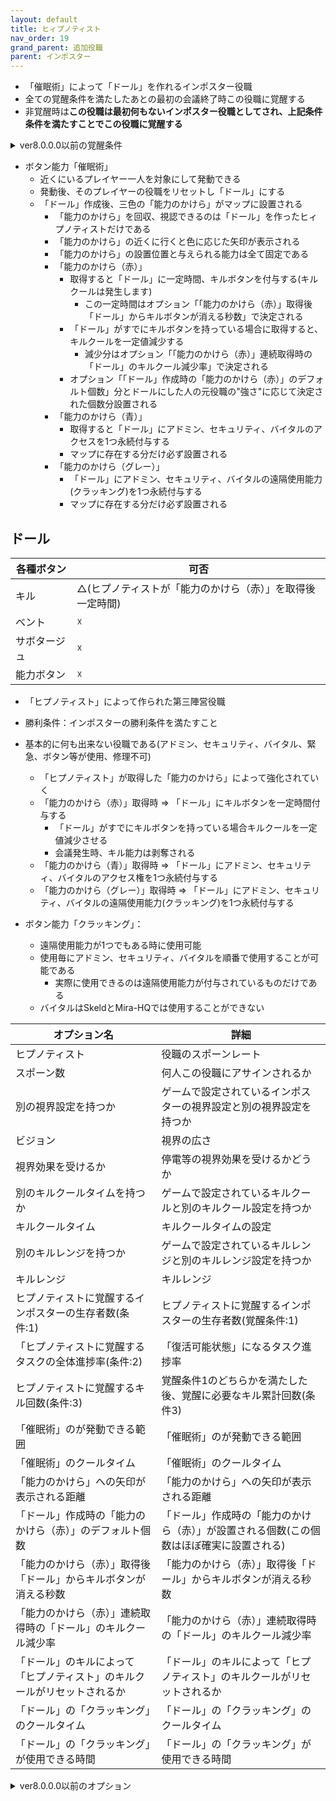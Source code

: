 ```yaml
---
layout: default
title: ヒィプノティスト
nav_order: 19
grand_parent: 追加役職
parent: インポスター
---
```


- 「催眠術」によって「ドール」を作れるインポスター役職
- 全ての覚醒条件を満たしたあとの最初の会議終了時この役職に覚醒する
- 非覚醒時は**この役職は最初何もないインポスター役職としてされ、上記条件条件を満たすことでこの役職に覚醒する**
<details>
<summary>ver8.0.0.0以前の覚醒条件</summary>

- 覚醒条件:1(どちらか)を満たし覚醒条件:2を満たした後、最初の会議終了時この役職に覚醒する
  - 非覚醒時は**この役職は最初何もないインポスター役職としてされ、上記条件条件を満たすことでこの役職に覚醒する**
    - 覚醒条件:1
      - 1 => 「ヒプノティストに覚醒するインポスターの生存者数(覚醒条件:1-1)」
      - 2 => 「ヒプノティストに覚醒するタスクの全体進捗率(覚醒条件:1-2)」
    - 覚醒条件：2 => 「ヒプノティストに覚醒するキル回数(覚醒条件:2)」
</details>

- ボタン能力「催眠術」
  - 近くにいるプレイヤー一人を対象にして発動できる
  - 発動後、そのプレイヤーの役職をリセットし「ドール」にする
  - 「ドール」作成後、三色の「能力のかけら」がマップに設置される
    - 「能力のかけら」を回収、視認できるのは「ドール」を作ったヒィプノティストだけである
    - 「能力のかけら」の近くに行くと色に応じた矢印が表示される
    - 「能力のかけら」の設置位置と与えられる能力は全て固定である
    - 「能力のかけら（赤）」
      - 取得すると「ドール」に一定時間、キルボタンを付与する(キルクールは発生します)
        - この一定時間はオプション「「能力のかけら（赤）」取得後「ドール」からキルボタンが消える秒数」で決定される
      - 「ドール」がすでにキルボタンを持っている場合に取得すると、キルクールを一定値減少する
        - 減少分はオプション「「能力のかけら（赤）」連続取得時の「ドール」のキルクール減少率」で決定される
      - オプション「「ドール」作成時の「能力のかけら（赤）」のデフォルト個数」分とドールにした人の元役職の"強さ"に応じて決定された個数分設置される
    - 「能力のかけら（青）」
      - 取得すると「ドール」にアドミン、セキュリティ、バイタルのアクセスを1つ永続付与する
      - マップに存在する分だけ必ず設置される
    - 「能力のかけら（グレー）」
      - 「ドール」にアドミン、セキュリティ、バイタルの遠隔使用能力(クラッキング)を1つ永続付与する
      - マップに存在する分だけ必ず設置される

## ドール
|  各種ボタン |  可否  |
| ---- | ---- |
|  キル  | △(ヒプノティストが「能力のかけら（赤）」を取得後一定時間) |
|  ベント  | ☓ |
|  サボタージュ  | ☓ |
|  能力ボタン  | ☓ |

- 「ヒプノティスト」によって作られた第三陣営役職
- 勝利条件：インポスターの勝利条件を満たすこと
- 基本的に何も出来ない役職である(アドミン、セキュリティ、バイタル、緊急、ボタン等が使用、修理不可)
  - 「ヒプノティスト」が取得した「能力のかけら」によって強化されていく
  - 「能力のかけら（赤）」取得時 => 「ドール」にキルボタンを一定時間付与する
    - 「ドール」がすでにキルボタンを持っている場合キルクールを一定値減少させる
    - 会議発生時、キル能力は剥奪される
  - 「能力のかけら（青）」取得時 => 「ドール」にアドミン、セキュリティ、バイタルのアクセス権を1つ永続付与する
  - 「能力のかけら（グレー）」取得時 => 「ドール」にアドミン、セキュリティ、バイタルの遠隔使用能力(クラッキング)を1つ永続付与する

- ボタン能力「クラッキング」：
  - 遠隔使用能力が1つでもある時に使用可能
  - 使用毎にアドミン、セキュリティ、バイタルを順番で使用することが可能である
     - 実際に使用できるのは遠隔使用能力が付与されているものだけである
  - バイタルはSkeldとMira-HQでは使用することができない


|  オプション名 |  詳細  |
| ---- | ---- |
| ヒプノティスト  | 役職のスポーンレート |
|  スポーン数  | 何人この役職にアサインされるか |
|  別の視界設定を持つか  |  ゲームで設定されているインポスターの視界設定と別の視界設定を持つか  |
|  ビジョン  |  視界の広さ  |
|  視界効果を受けるか  |  停電等の視界効果を受けるかどうか  |
|  別のキルクールタイムを持つか  | ゲームで設定されているキルクールと別のキルクール設定を持つか |
|  キルクールタイム  |  キルクールタイムの設定  |
|  別のキルレンジを持つか  |  ゲームで設定されているキルレンジと別のキルレンジ設定を持つか  |
|  キルレンジ  |  キルレンジ  |
| ヒプノティストに覚醒するインポスターの生存者数(条件:1)  | ヒプノティストに覚醒するインポスターの生存者数(覚醒条件:1)|
| 「ヒプノティストに覚醒するタスクの全体進捗率(条件:2) | 「復活可能状態」になるタスク進捗率  |
| ヒプノティストに覚醒するキル回数(条件:3) | 覚醒条件1のどちらかを満たした後、覚醒に必要なキル累計回数(条件3) |
| 「催眠術」のが発動できる範囲 | 「催眠術」のが発動できる範囲 |
| 「催眠術」のクールタイム |「催眠術」のクールタイム |
| 「能力のかけら」への矢印が表示される距離 | 「能力のかけら」への矢印が表示される距離 |
| 「ドール」作成時の「能力のかけら（赤）」のデフォルト個数 | 「ドール」作成時の「能力のかけら（赤）」が設置される個数(この個数はほぼ確実に設置される) |
| 「能力のかけら（赤）」取得後「ドール」からキルボタンが消える秒数 | 「能力のかけら（赤）」取得後「ドール」からキルボタンが消える秒数 |
| 「能力のかけら（赤）」連続取得時の「ドール」のキルクール減少率 | 「能力のかけら（赤）」連続取得時の「ドール」のキルクール減少率 |
| 「ドール」のキルによって「ヒプノティスト」のキルクールがリセットされるか | 「ドール」のキルによって「ヒプノティスト」のキルクールがリセットされるか |
| 「ドール」の「クラッキング」のクールタイム | 「ドール」の「クラッキング」のクールタイム |
| 「ドール」の「クラッキング」が使用できる時間 | 「ドール」の「クラッキング」が使用できる時間 |

<details>
<summary>ver8.0.0.0以前のオプション</summary>

|  オプション名 |  詳細  |
| ---- | ---- |
| ヒプノティスト  | 役職のスポーンレート |
|  スポーン数  | 何人この役職にアサインされるか |
|  別の視界設定を持つか  |  ゲームで設定されているインポスターの視界設定と別の視界設定を持つか  |
|  ビジョン  |  視界の広さ  |
|  視界効果を受けるか  |  停電等の視界効果を受けるかどうか  |
|  別のキルクールタイムを持つか  | ゲームで設定されているキルクールと別のキルクール設定を持つか |
|  キルクールタイム  |  キルクールタイムの設定  |
|  別のキルレンジを持つか  |  ゲームで設定されているキルレンジと別のキルレンジ設定を持つか  |
|  キルレンジ  |  キルレンジ  |
| ヒプノティストに覚醒するインポスターの生存者数(覚醒条件:1-1)  | ヒプノティストに覚醒するインポスターの生存者数(覚醒条件:1-1)|
| 「ヒプノティストに覚醒するタスクの全体進捗率(覚醒条件:1-2) | 「復活可能状態」になるタスク進捗率  |
| ヒプノティストに覚醒するキル回数(覚醒条件:2) | 覚醒条件1のどちらかを満たした後、覚醒に必要なキル累計回数(覚醒条件2) |
| 「催眠術」のが発動できる範囲 | 「催眠術」のが発動できる範囲 |
| 「催眠術」のクールタイム |「催眠術」のクールタイム |
| 「能力のかけら」への矢印が表示される距離 | 「能力のかけら」への矢印が表示される距離 |
| 「ドール」作成時の「能力のかけら（赤）」のデフォルト個数 | 「ドール」作成時の「能力のかけら（赤）」が設置される個数(この個数はほぼ確実に設置される) |
| 「能力のかけら（赤）」取得後「ドール」からキルボタンが消える秒数 | 「能力のかけら（赤）」取得後「ドール」からキルボタンが消える秒数 |
| 「能力のかけら（赤）」連続取得時の「ドール」のキルクール減少率 | 「能力のかけら（赤）」連続取得時の「ドール」のキルクール減少率 |
| 「ドール」のキルによって「ヒプノティスト」のキルクールがリセットされるか | 「ドール」のキルによって「ヒプノティスト」のキルクールがリセットされるか |
| 「ドール」の「クラッキング」のクールタイム | 「ドール」の「クラッキング」のクールタイム |
| 「ドール」の「クラッキング」が使用できる時間 | 「ドール」の「クラッキング」が使用できる時間 |

</details>
